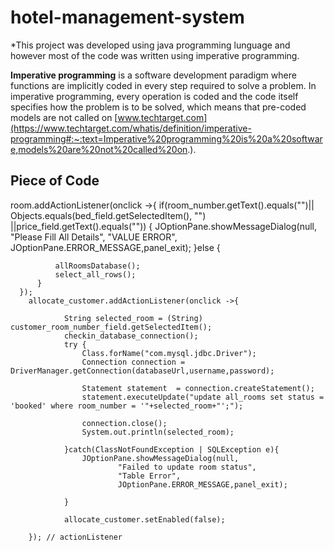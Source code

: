 # hotel-management-system
*This project was developed using java programming lunguage and however most of the code was written using imperative programming.

**Imperative programming** is a software development paradigm where functions are implicitly coded in every step required to solve a problem. In imperative programming, every operation is coded and the code itself specifies how the problem is to be solved, which means that pre-coded models are not called on 
[www.techtarget.com](https://www.techtarget.com/whatis/definition/imperative-programming#:~:text=Imperative%20programming%20is%20a%20software,models%20are%20not%20called%20on.).

## Piece of Code

 room.addActionListener(onclick ->{
          if(room_number.getText().equals("")||
                  Objects.equals(bed_field.getSelectedItem(), "") ||price_field.getText().equals(""))
          {
              JOptionPane.showMessageDialog(null,
                      "Please Fill All Details",
                      "VALUE ERROR",
                      JOptionPane.ERROR_MESSAGE,panel_exit);
          }else {

              allRoomsDatabase();
              select_all_rows();
          }
      });
        allocate_customer.addActionListener(onclick ->{

                String selected_room = (String) customer_room_number_field.getSelectedItem();
                checkin_database_connection();
                try {
                    Class.forName("com.mysql.jdbc.Driver");
                    Connection connection = DriverManager.getConnection(databaseUrl,username,password);

                    Statement statement  = connection.createStatement();
                    statement.executeUpdate("update all_rooms set status = 'booked' where room_number = '"+selected_room+"';");

                    connection.close();
                    System.out.println(selected_room);

                }catch(ClassNotFoundException | SQLException e){
                    JOptionPane.showMessageDialog(null,
                            "Failed to update room status",
                            "Table Error",
                            JOptionPane.ERROR_MESSAGE,panel_exit);

                }

                allocate_customer.setEnabled(false);

        }); // actionListener
